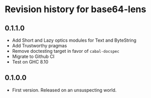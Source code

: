 # Revision history for base64-lens

## 0.1.1.0

* Add Short and Lazy optics modules for Text and ByteString
* Add Trustworthy pragmas
* Remove doctesting target in favor of `cabal-docspec`
* Migrate to Github CI
* Test on GHC 8.10

## 0.1.0.0

* First version. Released on an unsuspecting world.
